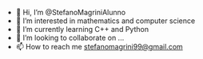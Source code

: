 - 👋 Hi, I’m @StefanoMagriniAlunno
- 👀 I’m interested in mathematics and computer science
- 🌱 I’m currently learning C++ and Python
- 💞️ I’m looking to collaborate on ...
- 📫 How to reach me stefanomagrini99@gmail.com

<!---
StefanoMagriniAlunno/StefanoMagriniAlunno is a ✨ special ✨ repository because its `README.md` (this file) appears on your GitHub profile.
You can click the Preview link to take a look at your changes.
--->
